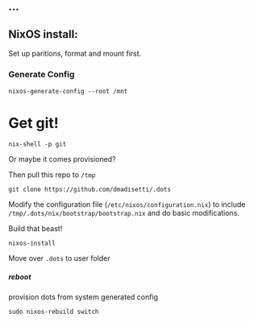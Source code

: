 ...
---

## NixOS install:

Set up paritions, format and mount first.

### Generate Config
```
nixos-generate-config --root /mnt
```

# Get git!
```
nix-shell -p git
```

Or maybe it comes provisioned?

Then pull this repo to `/tmp`
```
git clone https://github.com/dmadisetti/.dots
```

Modify the configuration file (`/etc/nixos/configuration.nix`) to include
`/tmp/.dots/nix/bootstrap/bootstrap.nix` and do basic modifications.

Build that beast!
```
nixos-install
```

Move over `.dots` to user folder

##### reboot

provision dots from system generated config

```
sudo nixos-rebuild switch
```
